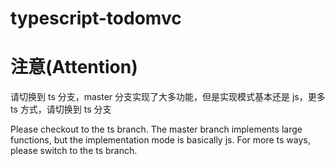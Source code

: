 # typescript-todomvc

# 注意(Attention)

请切换到 ts 分支，master 分支实现了大多功能，但是实现模式基本还是 js，更多 ts 方式，请切换到 ts 分支

Please checkout to the ts branch. The master branch implements large functions, but the implementation mode is basically js. For more ts ways, please switch to the ts branch.

